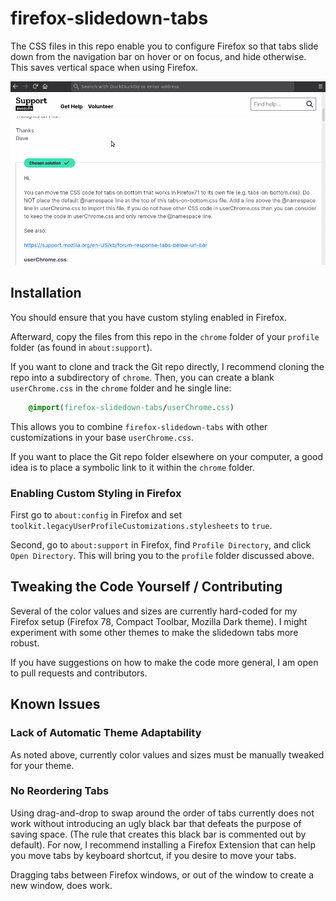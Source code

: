# firefox-slidedown-tabs

The CSS files in this repo enable you to configure Firefox so that tabs
slide down from the navigation bar on hover or on focus, and hide
otherwise. This saves vertical space when using Firefox.

![demo](demo.GIF)

## Installation

You should ensure that you have custom styling enabled in
Firefox.

Afterward, copy the files from this repo in the `chrome` folder
of your `profile` folder (as found in `about:support`).

If you want to clone and track the Git repo directly, I recommend
cloning the repo into a subdirectory of `chrome`. Then, you can create
a blank `userChrome.css` in the `chrome` folder and
he single line:

```css
    @import(firefox-slidedown-tabs/userChrome.css)
```

This allows you to combine `firefox-slidedown-tabs` with other
customizations in your base `userChrome.css`.

If you want to place the Git repo folder elsewhere on your computer,
a good idea is to place a symbolic link to it within the `chrome`
folder.

### Enabling Custom Styling in Firefox

First go to `about:config` in Firefox and set
`toolkit.legacyUserProfileCustomizations.stylesheets` to `true`.

Second, go to `about:support` in Firefox, find `Profile Directory`,
and click `Open Directory`. This will bring you to the `profile`
folder discussed above.

## Tweaking the Code Yourself / Contributing

Several of the color values and sizes are currently hard-coded
for my Firefox setup (Firefox 78, Compact Toolbar, Mozilla Dark theme).
I might experiment with some other themes to make the slidedown tabs
more robust.

If you have suggestions on how to make the code more general,
I am open to pull requests and contributors.

## Known Issues

### Lack of Automatic Theme Adaptability

As noted above, currently color values and sizes must be manually
tweaked for your theme.

### No Reordering Tabs

Using drag-and-drop to swap around the order of tabs currently does not
work without introducing an ugly black bar that defeats the purpose of
saving space. (The rule that creates this black bar is commented out by
default). For now, I recommend installing a Firefox Extension that can
help you move tabs by keyboard shortcut, if you desire to move your
tabs.

Dragging tabs between Firefox windows, or out of the window to create
a new window, does work.

